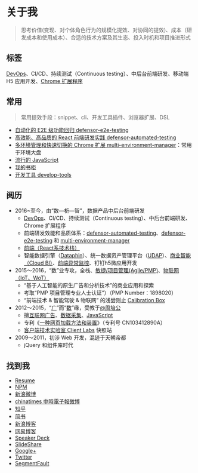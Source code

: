 # 关于我

> 思考价值(变现、对个体角色行为的规模化提效、对协同的提效)、成本（研发成本和使用成本）、合适的技术方案及其生态、投入时机和项目推进形式

## 标签

[DevOps](http://tingge.github.io/html/devops.html)、CI/CD、持续测试（Continuous testing）、中后台前端研发、移动端 H5 应用开发、[Chrome 扩展程序](https://github.com/TingGe/chrome-extensions)

## 常用

> 常用提效手段：snippet、cli、开发工具插件、浏览器扩展、DSL

- [自动化的 E2E 级功能回归 defensor-e2e-testing](https://github.com/TingGe/defensor-e2e-testing)
- [高效能、高品质的 React 前端研发实践 defensor-automated-testing](https://github.com/TingGe/defensor-automated-testing)
- [多环境管理和快速切换的 Chrome 扩展 multi-environment-manager](https://github.com/TingGe/multi-environment-manager)：常用于环境大盘
- [流行的 JavaScript](http://tingge.github.io/lab/popular-javascript/index.html)
- [我的书柜](http://tingge.github.io/lab/my-books/index.html)
- [开发工具 develop-tools](https://github.com/TingGe/develop-tools)

## 阅历

- 2016~至今，由“数—析—智”，数据产品中后台前端研发
  - [DevOps](http://tingge.github.io/html/devops.html)、CI/CD、持续测试（Continuous testing）、中后台前端研发、Chrome 扩展程序
  - 前端研发效能和品质体系：[defensor-automated-testing](https://github.com/TingGe/defensor-automated-testing)、[defensor-e2e-testing](https://github.com/TingGe/defensor-e2e-testing) 和 [multi-environment-manager](https://github.com/TingGe/multi-environment-manager)
  - [前端（React系技术栈）](http://tingge.github.io/html/js.html)
  - 智能数据引擎（[Dataphin](https://www.alibabacloud.com/zh/product/dataphin)）、统一数据资产管理平台（[UDAP](https://yq.aliyun.com/download/1025)）、[商业智能（Cloud BI）](http://tingge.github.io/html/cloud-bi.html)、[前端异常监控](https://github.com/TingGe/web-analytics)、钉钉h5微应用开发
- 2015～2016，“数”业专攻，全栈、[敏捷/项目管理(Agile/PMP)](敏捷/项目管理(Agile/PMP))、[物联网（IoT、WoT）](http://tingge.github.io/html/iot.html)
  - “基于人工智能的原生广告和分析技术”的商业应用和探索
  - 考取“PMP 项目管理专业人士认证”）（PMP Number：1898020）
  - “前端技术 & 智能驾驶 & 物联网” 的浅尝则止 [Calibration Box](https://github.com/TingGe/calibration-box)
- 2012～2015，“[广](https://github.com/TingGe/internet-ads)”而“[数](https://github.com/TingGe/web-analytics)”缘，受教于[@周培公](https://github.com/peigong)
  - 擅[互联网广告](https://github.com/TingGe/internet-ads)、[数据采集](https://github.com/TingGe/web-analytics)、[JavaScript](https://github.com/TingGe/develop-tools)
  - 专利《[一种网页加载方法和装置](https://patents.google.com/patent/CN103412890A/zh)》（专利号 CN103412890A）
  - [客户端技术实验室 Client Labs](https://clientlabs.github.io/)  快照站
- 2009～2011，初涉 Web 开发，混迹于天朝帝都
  - jQuery 和组件库时代

## 找到我

- [Resume](http://resume.github.io/?TingGe)
- [NPM](https://www.npmjs.com/~tingge)
- [新浪微博](http://weibo.com/u/1667946592)
- [chinatimes 中時電子報微博](http://weibo.chinatimes.com/user/1667946592)
- [知乎](https://www.zhihu.com/people/xing-rui-ting)
- [简书](http://www.jianshu.com/users/18aa7bdaf600/timeline)
- [新浪博客](http://blog.sina.com.cn/tinggebar)
- [网易博客](http://505253293.blog.163.com/)
- [Speaker Deck](https://speakerdeck.com/tingge)
- [SlideShare](http://www.slideshare.net/RuitingXing)
- [Google+](https://plus.google.com/u/0/102081580957836818709/)
- [Twitter](https://twitter.com/Ge168)
- [SegmentFault](https://segmentfault.com/u/tingge)



